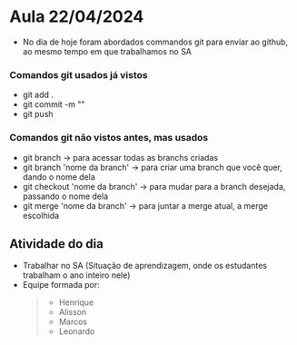 # Aula 22/04/2024

- No dia de hoje foram abordados commandos git para enviar ao github, ao mesmo tempo em que trabalhamos no SA

### Comandos git usados já vistos

- git add .
- git commit -m ""
- git push

### Comandos git não vistos antes, mas usados

- git branch -> para acessar todas as branchs criadas
- git branch 'nome da branch' -> para criar uma branch que você quer, dando o nome dela
- git checkout 'nome da branch' -> para mudar para a branch desejada, passando o nome dela
- git merge 'nome da branch' -> para juntar a merge atual, a merge escolhida

## Atividade do dia
- Trabalhar no SA (Situação de aprendizagem, onde os estudantes trabalham o ano inteiro nele)
- Equipe formada por:
    > - Henrique
    > - Alisson
    > - Marcos
    > - Leonardo